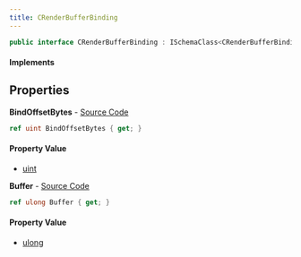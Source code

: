 ```yaml
---
title: CRenderBufferBinding
---
```


```csharp
public interface CRenderBufferBinding : ISchemaClass<CRenderBufferBinding>, ISchemaField, ISchemaClass, INativeHandle
```

#### Implements

## Properties

**BindOffsetBytes** - [Source Code](https://github.com/swiftly-solution/swiftlys2/blob/main/managed/src/SwiftlyS2.Generated/Schemas/Interfaces/CRenderBufferBinding.cs#L18)

```csharp
ref uint BindOffsetBytes { get; }
```

#### Property Value

- [uint](https://learn.microsoft.com/dotnet/api/system.uint32)

**Buffer** - [Source Code](https://github.com/swiftly-solution/swiftlys2/blob/main/managed/src/SwiftlyS2.Generated/Schemas/Interfaces/CRenderBufferBinding.cs#L16)

```csharp
ref ulong Buffer { get; }
```

#### Property Value

- [ulong](https://learn.microsoft.com/dotnet/api/system.uint64)

